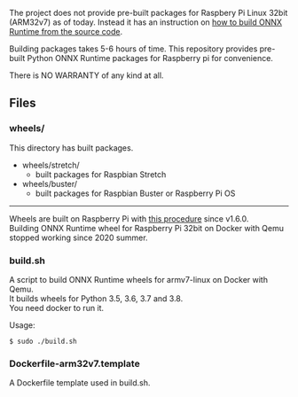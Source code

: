 The project does not provide pre-built packages for Raspbery Pi Linux 32bit (ARM32v7) as of today. Instead it has an instruction on [how to build ONNX Runtime from the source code](https://github.com/microsoft/onnxruntime/blob/master/BUILD.md).

Building packages takes 5-6 hours of time. This repository provides pre-built Python ONNX Runtime packages for Raspberry pi for convenience.

There is NO WARRANTY of any kind at all.

## Files

### wheels/

This directory has built packages.

* wheels/stretch/
    - built packages for Raspbian Stretch
* wheels/buster/
    - built packages for Raspbian Buster or Raspberry Pi OS

---

Wheels are built on Raspberry Pi with [this procedure](./BUILD.md) since v1.6.0.  
Building ONNX Runtime wheel for Raspberry Pi 32bit on Docker with Qemu stopped working since 2020 summer.
### build.sh

A script to build ONNX Runtime wheels for armv7-linux on Docker with Qemu.  
It builds wheels for Python 3.5, 3.6, 3.7 and 3.8.  
You need docker to run it.

Usage:
```
$ sudo ./build.sh
```

### Dockerfile-arm32v7.template

A Dockerfile template used in build.sh.
